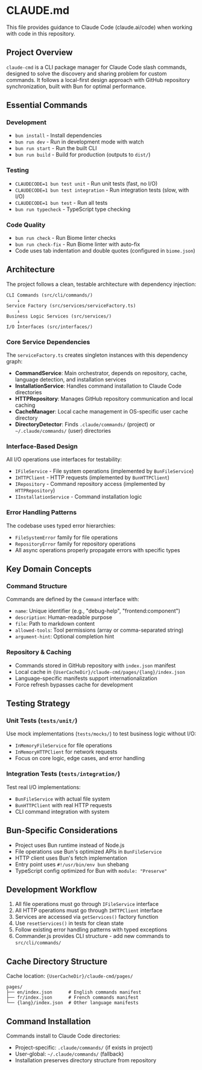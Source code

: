 # CLAUDE.md

This file provides guidance to Claude Code (claude.ai/code) when working with code in this repository.

## Project Overview

`claude-cmd` is a CLI package manager for Claude Code slash commands, designed to solve the discovery and sharing problem for custom commands. It follows a local-first design approach with GitHub repository synchronization, built with Bun for optimal performance.

## Essential Commands

### Development
- `bun install` - Install dependencies
- `bun run dev` - Run in development mode with watch
- `bun run start` - Run the built CLI
- `bun run build` - Build for production (outputs to `dist/`)

### Testing
- `CLAUDECODE=1 bun test unit` - Run unit tests (fast, no I/O)
- `CLAUDECODE=1 bun test integration` - Run integration tests (slow, with I/O)
- `CLAUDECODE=1 bun test` - Run all tests
- `bun run typecheck` - TypeScript type checking

### Code Quality
- `bun run check` - Run Biome linter checks
- `bun run check-fix` - Run Biome linter with auto-fix
- Code uses tab indentation and double quotes (configured in `biome.json`)

## Architecture

The project follows a clean, testable architecture with dependency injection:

```
CLI Commands (src/cli/commands/)
    ↓
Service Factory (src/services/serviceFactory.ts)
    ↓
Business Logic Services (src/services/)
    ↓
I/O Interfaces (src/interfaces/)
```

### Core Service Dependencies

The `serviceFactory.ts` creates singleton instances with this dependency graph:
- **CommandService**: Main orchestrator, depends on repository, cache, language detection, and installation services
- **InstallationService**: Handles command installation to Claude Code directories
- **HTTPRepository**: Manages GitHub repository communication and local caching
- **CacheManager**: Local cache management in OS-specific user cache directory
- **DirectoryDetector**: Finds `.claude/commands/` (project) or `~/.claude/commands/` (user) directories

### Interface-Based Design

All I/O operations use interfaces for testability:
- `IFileService` - File system operations (implemented by `BunFileService`)
- `IHTTPClient` - HTTP requests (implemented by `BunHTTPClient`)
- `IRepository` - Command repository access (implemented by `HTTPRepository`)
- `IInstallationService` - Command installation logic

### Error Handling Patterns

The codebase uses typed error hierarchies:
- `FileSystemError` family for file operations
- `RepositoryError` family for repository operations
- All async operations properly propagate errors with specific types

## Key Domain Concepts

### Command Structure
Commands are defined by the `Command` interface with:
- `name`: Unique identifier (e.g., "debug-help", "frontend:component")
- `description`: Human-readable purpose
- `file`: Path to markdown content
- `allowed-tools`: Tool permissions (array or comma-separated string)
- `argument-hint`: Optional completion hint

### Repository & Caching
- Commands stored in GitHub repository with `index.json` manifest
- Local cache in `{UserCacheDir}/claude-cmd/pages/{lang}/index.json`
- Language-specific manifests support internationalization
- Force refresh bypasses cache for development

## Testing Strategy

### Unit Tests (`tests/unit/`)
Use mock implementations (`tests/mocks/`) to test business logic without I/O:
- `InMemoryFileService` for file operations
- `InMemoryHTTPClient` for network requests
- Focus on core logic, edge cases, and error handling

### Integration Tests (`tests/integration/`)
Test real I/O implementations:
- `BunFileService` with actual file system
- `BunHTTPClient` with real HTTP requests
- CLI command integration with system

## Bun-Specific Considerations

- Project uses Bun runtime instead of Node.js
- File operations use Bun's optimized APIs in `BunFileService`
- HTTP client uses Bun's fetch implementation
- Entry point uses `#!/usr/bin/env bun` shebang
- TypeScript config optimized for Bun with `module: "Preserve"`

## Development Workflow

1. All file operations must go through `IFileService` interface
2. All HTTP operations must go through `IHTTPClient` interface
3. Services are accessed via `getServices()` factory function
4. Use `resetServices()` in tests for clean state
5. Follow existing error handling patterns with typed exceptions
6. Commander.js provides CLI structure - add new commands to `src/cli/commands/`

## Cache Directory Structure

Cache location: `{UserCacheDir}/claude-cmd/pages/`
```
pages/
├── en/index.json      # English commands manifest
├── fr/index.json      # French commands manifest
└── {lang}/index.json  # Other language manifests
```

## Command Installation

Commands install to Claude Code directories:
- Project-specific: `.claude/commands/` (if exists in project)
- User-global: `~/.claude/commands/` (fallback)
- Installation preserves directory structure from repository
